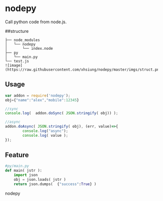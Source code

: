 # nodepy
Call python code from node.js.

##structure
```
├── node_modules
│   └── nodepy
│       └── index.node
├── py
│   └── main.py
└── test.js
![image](https://raw.githubusercontent.com/xhsiung/nodepy/master/imgs/struct.png)
```

## Usage
```javascript
var addon = require('nodepy');
obj={"name":"alex","mobile":12345}

//sync
console.log(  addon.doSync( JSON.stringify( obj)) );

//async
addon.doAsync( JSON.stringify( obj), (err, value)=>{
        console.log("async");
        console.log( value );
});
```

## Feature
```py/main.py
#py/main.py
def main( jstr ):
    import json
    obj = json.loads( jstr )
    return json.dumps(  {"success":True} )

```
nodepy

